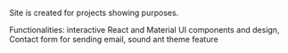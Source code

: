 Site is created for projects showing purposes. 

Functionalities: 
interactive React and Material UI components and design,
Contact form for sending email, sound ant theme feature

